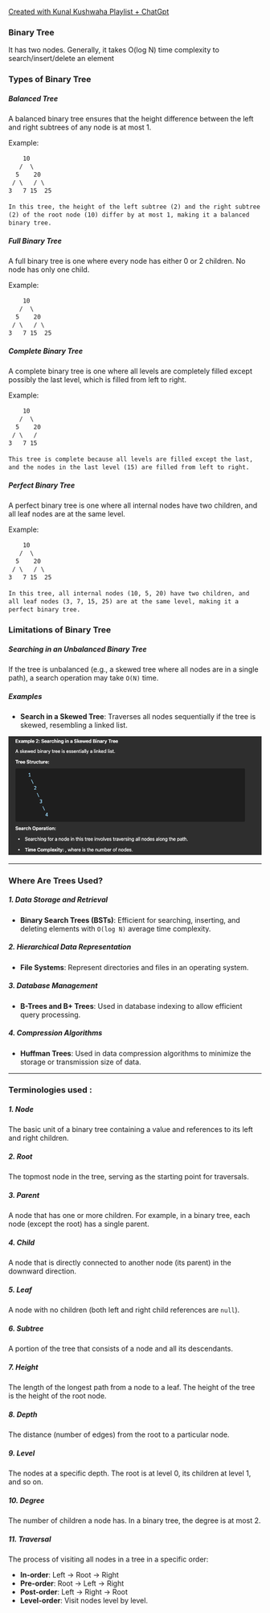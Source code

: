 [Created with Kunal Kushwaha Playlist + ChatGpt](https://www.youtube.com/watch?v=4s1Tcvm00pA)

### Binary Tree
It has two nodes. Generally, it takes O(log N) time complexity to search/insert/delete an element 

### Types of Binary Tree

##### **Balanced Tree**
A balanced binary tree ensures that the height difference between the left and right subtrees of any node is at most 1.

Example:
```
    10
   /  \
  5    20
 / \   / \
3   7 15  25

In this tree, the height of the left subtree (2) and the right subtree (2) of the root node (10) differ by at most 1, making it a balanced binary tree.
```


##### **Full Binary Tree**
A full binary tree is one where every node has either 0 or 2 children. No node has only one child.

Example:
```
    10
   /  \
  5    20
 / \   / \
3   7 15  25
```
##### **Complete Binary Tree**
A complete binary tree is one where all levels are completely filled except possibly the last level, which is filled from left to right.

Example:
```
    10
   /  \
  5    20
 / \   /
3   7 15

This tree is complete because all levels are filled except the last, and the nodes in the last level (15) are filled from left to right.

```

##### **Perfect Binary Tree**
A perfect binary tree is one where all internal nodes have two children, and all leaf nodes are at the same level.

Example:
```
    10
   /  \
  5    20
 / \   / \
3   7 15  25

In this tree, all internal nodes (10, 5, 20) have two children, and all leaf nodes (3, 7, 15, 25) are at the same level, making it a perfect binary tree.
```

### Limitations of Binary Tree

##### Searching in an Unbalanced Binary Tree
If the tree is unbalanced (e.g., a skewed tree where all nodes are in a single path), a search operation may take `O(N)` time.

##### Examples

- **Search in a Skewed Tree**:
  Traverses all nodes sequentially if the tree is skewed, resembling a linked list.

![img.png](img.png)

______

### Where Are Trees Used?

##### 1. **Data Storage and Retrieval**
- **Binary Search Trees (BSTs)**: Efficient for searching, inserting, and deleting elements with `O(log N)` average time complexity.

##### 2. **Hierarchical Data Representation**
- **File Systems**: Represent directories and files in an operating system.

##### 3. **Database Management**
- **B-Trees and B+ Trees**: Used in database indexing to allow efficient query processing.

##### 4. **Compression Algorithms**
- **Huffman Trees**: Used in data compression algorithms to minimize the storage or transmission size of data.

______

### Terminologies used : 
##### 1. **Node**
The basic unit of a binary tree containing a value and references to its left and right children.

##### 2. **Root**
The topmost node in the tree, serving as the starting point for traversals.

##### 3. **Parent**
A node that has one or more children. For example, in a binary tree, each node (except the root) has a single parent.

##### 4. **Child**
A node that is directly connected to another node (its parent) in the downward direction.

##### 5. **Leaf**
A node with no children (both left and right child references are `null`).

##### 6. **Subtree**
A portion of the tree that consists of a node and all its descendants.

##### 7. **Height**
The length of the longest path from a node to a leaf. The height of the tree is the height of the root node.

##### 8. **Depth**
The distance (number of edges) from the root to a particular node.

##### 9. **Level**
The nodes at a specific depth. The root is at level 0, its children at level 1, and so on.

##### 10. **Degree**
The number of children a node has. In a binary tree, the degree is at most 2.

##### 11. **Traversal**
The process of visiting all nodes in a tree in a specific order:
- **In-order**: Left → Root → Right
- **Pre-order**: Root → Left → Right
- **Post-order**: Left → Right → Root
- **Level-order**: Visit nodes level by level.
